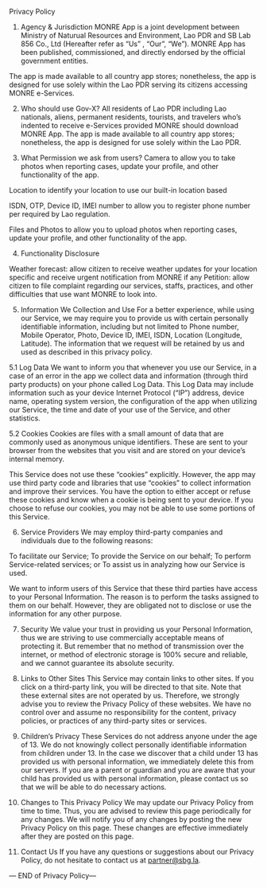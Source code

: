Privacy Policy

1. Agency & Jurisdiction 
MONRE App is a joint development between Ministry of Naturual Resources and Environment, Lao PDR and SB Lab 856 Co., Ltd (Hereafter refer as “Us” , “Our”, “We”). MONRE App has been published, commissioned, and directly endorsed by the official government entities.

The app is made available to all country app stores; nonetheless, the app is designed for use solely within the Lao PDR serving its citizens accessing MONRE e-Services. 


2. Who should use Gov-X?
All residents of Lao PDR including Lao nationals, aliens, permanent residents, tourists, and travelers who’s indented to receive e-Services provided MONRE should download MONRE App.  The app is made available to all country app stores; nonetheless, the app is designed for use solely within the Lao PDR.

3. What Permission we ask from users?
Camera to allow you to take photos when reporting cases, update your profile, and other functionality of the app. 

Location to identify your location to use our built-in location based 

ISDN, OTP, Device ID, IMEI number to allow you to register phone number per required by Lao regulation.

Files and Photos to allow you to upload photos when reporting cases, update your profile, and other functionality of the app. 

4. Functionality Disclosure

Weather forecast: allow citizen to receive weather updates for your location specific and receive urgent notification from MONRE if any
Petition: allow citizen to file complaint regarding our services, staffs, practices, and other difficulties that use want MONRE to look into. 


5. Information We Collection and Use
For a better experience, while using our Service, we may require you to provide us with certain personally identifiable information, including but not limited to Phone number, Mobile Operator, Photo, Device ID, IMEI, ISDN, Location (Longitude, Latitude). The information that we request will be retained by us and used as described in this privacy policy.


5.1 Log Data
We want to inform you that whenever you use our Service, in a case of an error in the app we collect data and information (through third party products) on your phone called Log Data. This Log Data may include information such as your device Internet Protocol (“IP”) address, device name, operating system version, the configuration of the app when utilizing our Service, the time and date of your use of the Service, and other statistics.

5.2 Cookies
Cookies are files with a small amount of data that are commonly used as anonymous unique identifiers. These are sent to your browser from the websites that you visit and are stored on your device’s internal memory.

This Service does not use these “cookies” explicitly. However, the app may use third party code and libraries that use “cookies” to collect information and improve their services. You have the option to either accept or refuse these cookies and know when a cookie is being sent to your device. If you choose to refuse our cookies, you may not be able to use some portions of this Service.


6. Service Providers
We may employ third-party companies and individuals due to the following reasons:

To facilitate our Service;
To provide the Service on our behalf;
To perform Service-related services; or
To assist us in analyzing how our Service is used.

We want to inform users of this Service that these third parties have access to your Personal Information. The reason is to perform the tasks assigned to them on our behalf. However, they are obligated not to disclose or use the information for any other purpose.


7. Security
We value your trust in providing us your Personal Information, thus we are striving to use commercially acceptable means of protecting it. But remember that no method of transmission over the internet, or method of electronic storage is 100% secure and reliable, and we cannot guarantee its absolute security.


8. Links to Other Sites
This Service may contain links to other sites. If you click on a third-party link, you will be directed to that site. Note that these external sites are not operated by us. Therefore, we strongly advise you to review the Privacy Policy of these websites. We have no control over and assume no responsibility for the content, privacy policies, or practices of any third-party sites or services.


9. Children’s Privacy
These Services do not address anyone under the age of 13. We do not knowingly collect personally identifiable information from children under 13. In the case we discover that a child under 13 has provided us with personal information, we immediately delete this from our servers. If you are a parent or guardian and you are aware that your child has provided us with personal information, please contact us so that we will be able to do necessary actions.


10. Changes to This Privacy Policy
We may update our Privacy Policy from time to time. Thus, you are advised to review this page periodically for any changes. We will notify you of any changes by posting the new Privacy Policy on this page. These changes are effective immediately after they are posted on this page.


11. Contact Us
If you have any questions or suggestions about our Privacy Policy, do not hesitate to contact us at partner@sbg.la.

— END of Privacy Policy—

